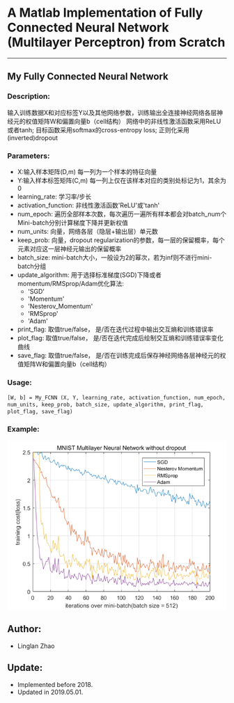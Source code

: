 # A Matlab Implementation of Fully Connected Neural Network (Multilayer Perceptron) from Scratch
---
## My Fully Connected Neural Network
### Description:
输入训练数据X和对应标签Y以及其他网络参数，训练输出全连接神经网络各层神经元的权值矩阵W和偏置向量b（cell结构）
网络中的非线性激活函数采用ReLU或者tanh; 目标函数采用softmax的cross-entropy loss; 正则化采用(inverted)dropout
### Parameters:
* X:输入样本矩阵(D,m) 每一列为一个样本的特征向量    
* Y:输入样本标签矩阵(C,m) 每一列上仅在该样本对应的类别处标记为1，其余为0  
* learning\_rate: 学习率/步长  
* activation\_function: 非线性激活函数'ReLU'或'tanh'  
* num\_epoch: 遍历全部样本次数，每次遍历一遍所有样本都会对batch\_num个Mini-batch分别计算梯度下降并更新权值  
* num\_units: 向量，网络各层（隐层+输出层）单元数  
* keep\_prob: 向量，dropout regularization的参数，每一层的保留概率，每个元素对应这一层神经元输出的保留概率  
* batch\_size: mini-batch大小，一般设为2的幂次，若为inf则不进行mini-batch分组  
* update\_algorithm: 用于选择标准梯度(SGD)下降或者momentum/RMSprop/Adam优化算法:
   * 'SGD'
   * 'Momentum'
   * 'Nesterov_Momentum'
   * 'RMSprop'
   * 'Adam'
* print\_flag: 取值true/false， 是/否在迭代过程中输出交互熵和训练错误率  
* plot\_flag: 取值true/false， 是/否在迭代完成后绘制交互熵和训练错误率变化曲线  
* save\_flag: 取值true/false， 是/否在训练完成后保存神经网络各层神经元的权值矩阵W和偏置向量b（cell结构）  
### Usage:
```
[W, b] = My_FCNN (X, Y, learning_rate, activation_function, num_epoch, num_units, keep_prob, batch_size, update_algorithm, print_flag, plot_flag, save_flag)  
```
### Example:
![MLP](https://github.com/LinglanZhao/My_FCNN/blob/master/optim.png)
## Author: 
* Linglan Zhao
## Update: 
* Implemented before 2018.
* Updated in 2019.05.01. 